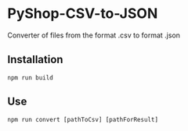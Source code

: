 # PyShop-CSV-to-JSON

Converter of files from the format .csv to format .json

## Installation

```
npm run build
```

## Use

```
npm run convert [pathToCsv] [pathForResult]
```
